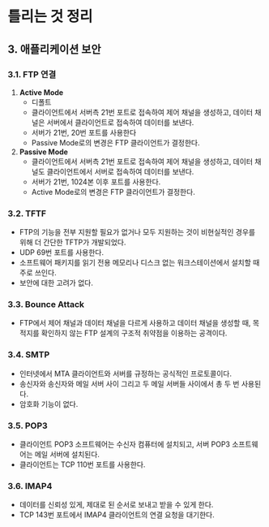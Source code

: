 # 틀리는 것 정리

## 3. 애플리케이션 보안

### 3.1. FTP 연결
1. **Active Mode**
   - 디폴트
   - 클라이언트에서 서버측 21번 포트로 접속하여 제어 채널을 생성하고, 데이터 채널은 서버에서 클라이언트로 접속하여 데이터를 보낸다.
   - 서버가 21번, 20번 포트를 사용한다
   - Passive Mode로의 변경은 FTP 클라이언트가 결정한다.
2. **Passive Mode**
   - 클라이언트에서 서버측 21번 포트로 접속하여 제어 채널을 생성하고, 데이터 채널도 클라이언트에서 서버로 접속하여 데이터를 보낸다.
   - 서버가 21번, 1024본 이후 포트를 사용한다.
   - Active Mode로의 변경은 FTP 클라이언트가 결정한다.

### 3.2. TFTF
- FTP의 기능을 전부 지원할 필요가 없거나 모두 지원하는 것이 비현실적인 경우를 위해 더 간단한 TFTP가 개발되었다.
- UDP 69번 포트를 사용한다.
- 소프트웨어 패키지를 읽기 전용 메모리나 디스크 없는 워크스테이션에서 설치할 때 주로 쓰인다.
- 보안에 대한 고려가 없다.

### 3.3. Bounce Attack
- FTP에서 제어 채널과 데이터 채널을 다르게 사용하고 데이터 채널을 생성할 때, 목적지를 확인하지 않는 FTP 설계의 구조적 취약점을 이용하는 공격이다.

### 3.4. SMTP
- 인터넷에서 MTA 클라이언트와 서버를 규정하는 공식적인 프로토콜이다.
- 송신자와 송신자와 메일 서버 사이 그리고 두 메일 서버들 사이에서 총 두 번 사용된다.
- 암호화 기능이 없다.

### 3.5. POP3
- 클라이언트 POP3 소프트웨어는 수신자 컴퓨터에 설치되고, 서버 POP3 소프트웨어는 메일 서버에 설치된다.
- 클라이언트는 TCP 110번 포트를 사용한다.

### 3.6. IMAP4
- 데이터를 신뢰성 있게, 제대로 된 순서로 보내고 받을 수 있게 한다.
- TCP 143번 포트에서 IMAP4 클라이언트의 연결 요청을 대기한다.